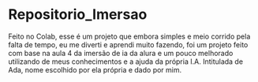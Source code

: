 # Repositorio_Imersao
Feito no Colab, esse é um projeto que embora simples e meio corrido pela falta de tempo, eu me diverti e aprendi muito fazendo, foi um projeto feito com base na aula 4 da imersão de ia da alura e um pouco melhorado utilizando de meus conhecimentos e a ajuda da própria I.A. Intitulada de Ada, nome escolhido por ela própria e dado por mim.
